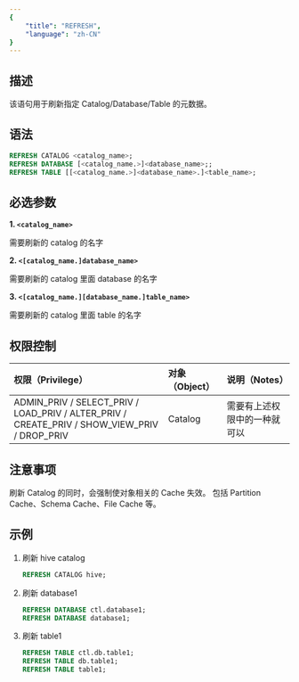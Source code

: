 ```yaml
---
{
    "title": "REFRESH",
    "language": "zh-CN"
}
---
```


<!--
Licensed to the Apache Software Foundation (ASF) under one
or more contributor license agreements.  See the NOTICE file
distributed with this work for additional information
regarding copyright ownership.  The ASF licenses this file
to you under the Apache License, Version 2.0 (the
"License"); you may not use this file except in compliance
with the License.  You may obtain a copy of the License at

  http://www.apache.org/licenses/LICENSE-2.0

Unless required by applicable law or agreed to in writing,
software distributed under the License is distributed on an
"AS IS" BASIS, WITHOUT WARRANTIES OR CONDITIONS OF ANY
KIND, either express or implied.  See the License for the
specific language governing permissions and limitations
under the License.
-->

## 描述

该语句用于刷新指定 Catalog/Database/Table 的元数据。

## 语法

```sql
REFRESH CATALOG <catalog_name>;
REFRESH DATABASE [<catalog_name.>]<database_name>;;
REFRESH TABLE [[<catalog_name.>]<database_name>.]<table_name>;
```

## 必选参数

**1. `<catalog_name>`**

需要刷新的 catalog 的名字

**2. `<[catalog_name.]database_name>`**

需要刷新的 catalog 里面 database 的名字

**3. `<[catalog_name.][database_name.]table_name>`**

需要刷新的 catalog 里面 table 的名字


## 权限控制
| 权限（Privilege）                                                                                | 对象（Object） | 说明（Notes）      |
|:---------------------------------------------------------------------------------------------|:-----------|:---------------|
| ADMIN_PRIV / SELECT_PRIV / LOAD_PRIV / ALTER_PRIV / CREATE_PRIV / SHOW_VIEW_PRIV / DROP_PRIV | Catalog    | 需要有上述权限中的一种就可以 |


## 注意事项
刷新 Catalog 的同时，会强制使对象相关的 Cache 失效。 包括 Partition Cache、Schema Cache、File Cache 等。

## 示例

1. 刷新 hive catalog

    ```sql
    REFRESH CATALOG hive;
    ```

2. 刷新 database1

    ```sql
    REFRESH DATABASE ctl.database1;
    REFRESH DATABASE database1;
    ```

3. 刷新 table1

    ```sql
    REFRESH TABLE ctl.db.table1;
    REFRESH TABLE db.table1;
    REFRESH TABLE table1;
    ```
